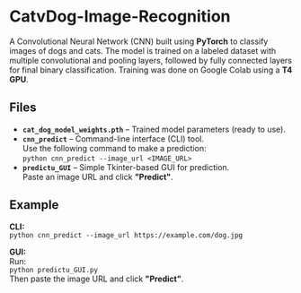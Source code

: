 # CatvDog-Image-Recognition

A Convolutional Neural Network (CNN) built using **PyTorch** to classify images of dogs and cats. The model is trained on a labeled dataset with multiple convolutional and pooling layers, followed by fully connected layers for final binary classification. Training was done on Google Colab using a **T4 GPU**.

## Files

- **`cat_dog_model_weights.pth`** – Trained model parameters (ready to use).  
- **`cnn_predict`** – Command-line interface (CLI) tool.  
  Use the following command to make a prediction:  
  `python cnn_predict --image_url <IMAGE_URL>`
- **`predictu_GUI`** – Simple Tkinter-based GUI for prediction.  
  Paste an image URL and click **"Predict"**.

## Example

**CLI:**  
`python cnn_predict --image_url https://example.com/dog.jpg`

**GUI:**  
Run:  
`python predictu_GUI.py`  
Then paste the image URL and click **"Predict"**.
